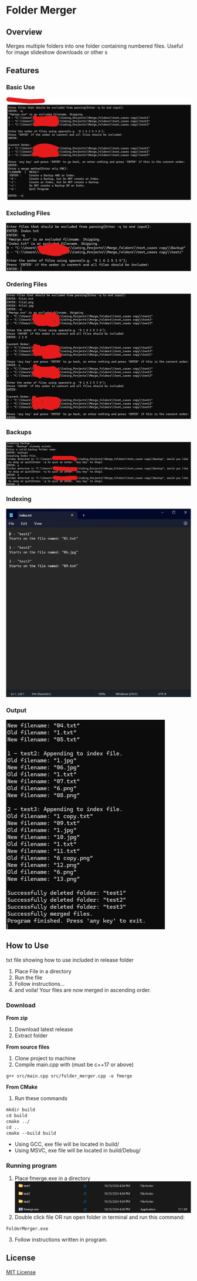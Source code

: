 # Folder Merger
## Overview
Merges multiple folders into one folder containing numbered files. Useful for image slideshow downloads or other s
## Features
### Basic Use
![BasicUse](example_images/overview.png)
### Excluding Files
![ExcludingFiles](example_images/excluding_files.png)
### Ordering Files
![Ordering](example_images/ordering.png)
### Backups
![Backups](example_images/backups.png)
### Indexing
![Indexing](example_images/indexing.png)
### Output
![Output](example_images/output.png)
<!--- ![alt text](https://github.com/[username]/[reponame]/blob/[branch]/image.jpg?raw=true) = Add Images With This Method--->

## How to Use
txt file showing how to use included in release folder

1. Place File in a directory
2. Run the file
3. Follow instructions...
4. and voila! Your files are now merged in ascending order.

### Download
**From zip**
1. Download latest release
2. Extract folder

**From source files**
1. Clone project to machine
2. Compile main.cpp with (must be c++17 or above)
```console
g++ src/main.cpp src/folder_merger.cpp -o fmerge
```

**From CMake**
1. Run these commands
```console
mkdir build
cd build
cmake ../
cd ..
cmake --build build
```
* Using GCC, exe file will be located in build/
* Using MSVC, exe file will be located in build/Debug/

### Running program
1. Place fmerge.exe in a directory
![WhereToPut](example_images/where_to_put.png)
2. Double click file OR run open folder in terminal and run this command:
```console
FolderMerger.exe
```
3. Follow instructions written in program.

## License
[MIT License](https://github.com/BroknApples/Multi-Program-Runner-Script/blob/main/LICENSE.md)